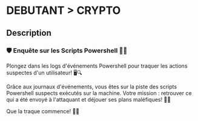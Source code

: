 # DEBUTANT > CRYPTO

## Description
### 🛡️ Enquête sur les Scripts Powershell 🕵️‍♂️

Plongez dans les logs d'événements Powershell pour traquer les actions suspectes d'un utilisateur! 🖥️🔍

Grâce aux journaux d'événements, vous êtes sur la piste des scripts Powershell suspects exécutés sur la machine. Votre mission : retrouver ce qui a été envoyé à l'attaquant et déjouer ses plans maléfiques! 🚀💡

Que la traque commence! 🌟🔎
